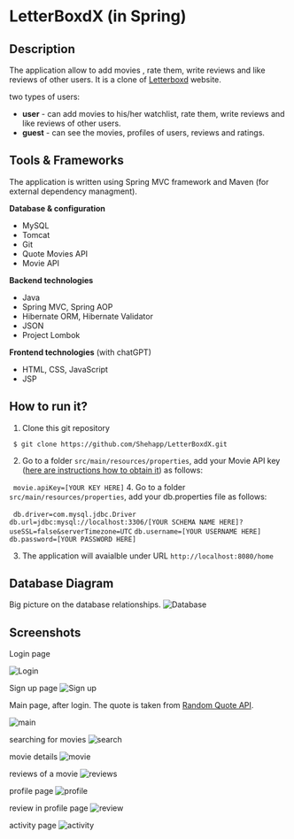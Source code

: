 # LetterBoxdX (in Spring)


## Description

The application allow to add movies , rate them, write reviews and like reviews of other users. It is a clone of [Letterboxd](https://letterboxd.com/) website.

two types of users:
* **user** - can add movies to his/her watchlist, rate them, write reviews and like reviews of other users.
* **guest** - can see the movies, profiles of users, reviews and ratings.


## Tools & Frameworks

The application is written using Spring MVC framework and Maven (for external dependency managment).

**Database & configuration**
* MySQL
* Tomcat
* Git
* Quote Movies API
* Movie API

**Backend technologies**
* Java
* Spring MVC, Spring AOP
* Hibernate ORM, Hibernate Validator
* JSON
* Project Lombok

**Frontend technologies** (with chatGPT)
* HTML, CSS, JavaScript
* JSP

## How to run it?


1. Clone this git repository

` $ git clone https://github.com/Shehapp/LetterBoxdX.git`


2. Go to a folder `src/main/resources/properties`, add your Movie API key ([here are instructions how to obtain it](https://collectapi.com/api/imdb/imdb-api)) as follows:

`  movie.apiKey=[YOUR KEY HERE] `
4. Go to a folder `src/main/resources/properties`, add your db.properties file as follows:

`  db.driver=com.mysql.jdbc.Driver `
  ` db.url=jdbc:mysql://localhost:3306/[YOUR SCHEMA NAME HERE]?useSSL=false&serverTimezone=UTC`
   `db.username=[YOUR USERNAME HERE]`
   `db.password=[YOUR PASSWORD HERE]`

3. The application will avaialble under URL `http://localhost:8080/home`

## Database Diagram

Big picture on the database relationships.
![Database](img/database.png)

## Screenshots

Login page

![Login](img/login.png)

Sign up page
![Sign up](img/register.png)

Main page, after login. The quote is taken from [Random Quote API](https://api.breakingbadquotes.xyz/v1/quotes/1).

![main](img/home.png)

searching for movies
![search](img/search.png)

movie details
![movie](img/movie.png)

reviews of a movie
![reviews](img/movie2.png)

profile page
![profile](img/profile.png)

review in profile page
![review](img/profile2.png)

activity page
![activity](img/profile3.png)